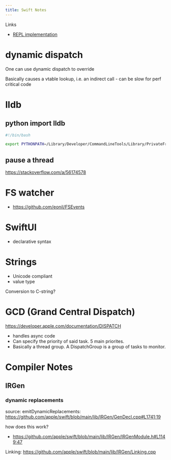 ```yaml
---
title: Swift Notes
---
```


Links
-   [REPL implementation](https://github.com/apple/llvm-project/blob/swift/release/5.6/lldb/source/Expression/REPL.cpp)

# dynamic dispatch

One can use dynamic dispatch to override

Basically causes a vtable lookup, i.e. an indirect call - can be slow for perf critical code

# lldb

## python import lldb

``` bash
#!/bin/bash

export PYTHONPATH=/Library/Developer/CommandLineTools/Library/PrivateFrameworks/LLDB.framework/Resources/Python/
```

## pause a thread

<https://stackoverflow.com/a/56174578>

# FS watcher

-   <https://github.com/eonil/FSEvents>

# SwiftUI

-   declarative syntax

# Strings

-   Unicode compliant
-   value type

Conversion to C-string?

# GCD (Grand Central Dispatch)

<https://developer.apple.com/documentation/DISPATCH>

-   handles async code
-   Can specify the priority of said task. 5 main priorites.
-   Basically a thread group. A DispatchGroup is a group of tasks to
    monitor.

# Compiler Notes

## IRGen

### dynamic replacements

source: emitDynamicReplacements:
<https://github.com/apple/swift/blob/main/lib/IRGen/GenDecl.cpp#L1741:19>

how does this work?
-   https://github.com/apple/swift/blob/main/lib/IRGen/IRGenModule.h#L1149:47

Linking:
<https://github.com/apple/swift/blob/main/lib/IRGen/Linking.cpp>
